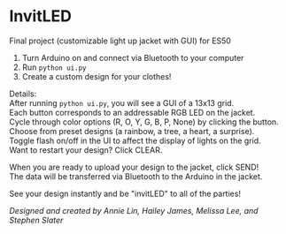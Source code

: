 # InvitLED
Final project (customizable light up jacket with GUI) for ES50

1. Turn Arduino on and connect via Bluetooth to your computer
2. Run `python ui.py`
3. Create a custom design for your clothes!

Details:  
After running `python ui.py`, you will see a GUI of a 13x13 grid.  
Each button corresponds to an addressable RGB LED on the jacket.   
Cycle through color options (R, O, Y, G, B, P, None) by clicking the button.  
Choose from preset designs (a rainbow, a tree, a heart, a surprise).  
Toggle flash on/off in the UI to affect the display of lights on the grid.  
Want to restart your design? Click CLEAR. 

When you are ready to upload your design to the jacket, click SEND!  
The data will be transferred via Bluetooth to the Arduino in the jacket.  

See your design instantly and be "invitLED" to all of the parties!

*Designed and created by Annie Lin, Hailey James, Melissa Lee, and Stephen Slater*
